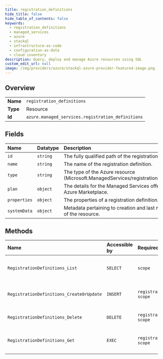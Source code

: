 ```yaml
---
title: registration_definitions
hide_title: false
hide_table_of_contents: false
keywords:
  - registration_definitions
  - managed_services
  - azure    
  - stackql
  - infrastructure-as-code
  - configuration-as-data
  - cloud inventory
description: Query, deploy and manage Azure resources using SQL
custom_edit_url: null
image: /img/providers/azure/stackql-azure-provider-featured-image.png
---
```

  
    

## Overview
<table><tbody>
<tr><td><b>Name</b></td><td><code>registration_definitions</code></td></tr>
<tr><td><b>Type</b></td><td>Resource</td></tr>
<tr><td><b>Id</b></td><td><code>azure.managed_services.registration_definitions</code></td></tr>
</tbody></table>

## Fields
| Name | Datatype | Description |
|:-----|:---------|:------------|
| `id` | `string` | The fully qualified path of the registration definition. |
| `name` | `string` | The name of the registration definition. |
| `type` | `string` | The type of the Azure resource (Microsoft.ManagedServices/registrationDefinitions). |
| `plan` | `object` | The details for the Managed Services offer’s plan in Azure Marketplace. |
| `properties` | `object` | The properties of a registration definition. |
| `systemData` | `object` | Metadata pertaining to creation and last modification of the resource. |
## Methods
| Name | Accessible by | Required Params | Description |
|:-----|:--------------|:----------------|:------------|
| `RegistrationDefinitions_List` | `SELECT` | `scope` | Gets a list of the registration definitions. |
| `RegistrationDefinitions_CreateOrUpdate` | `INSERT` | `registrationDefinitionId, scope` | Creates or updates a registration definition. |
| `RegistrationDefinitions_Delete` | `DELETE` | `registrationDefinitionId, scope` | Deletes the registration definition. |
| `RegistrationDefinitions_Get` | `EXEC` | `registrationDefinitionId, scope` | Gets the registration definition details. |
